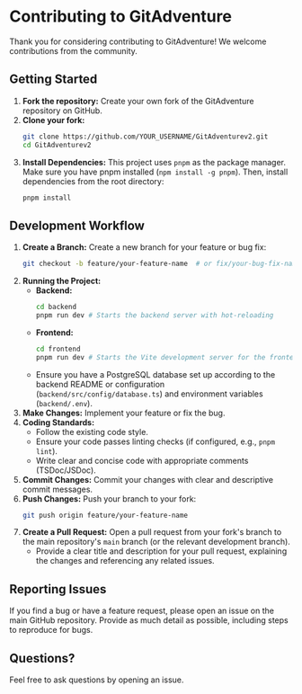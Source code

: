 # Contributing to GitAdventure

Thank you for considering contributing to GitAdventure! We welcome contributions from the community.

## Getting Started

1.  **Fork the repository:** Create your own fork of the GitAdventure repository on GitHub.
2.  **Clone your fork:**
    ```bash
    git clone https://github.com/YOUR_USERNAME/GitAdventurev2.git
    cd GitAdventurev2
    ```
3.  **Install Dependencies:** This project uses `pnpm` as the package manager. Make sure you have pnpm installed (`npm install -g pnpm`). Then, install dependencies from the root directory:
    ```bash
    pnpm install
    ```

## Development Workflow

1.  **Create a Branch:** Create a new branch for your feature or bug fix:
    ```bash
    git checkout -b feature/your-feature-name  # or fix/your-bug-fix-name
    ```
2.  **Running the Project:**
    *   **Backend:**
        ```bash
        cd backend
        pnpm run dev # Starts the backend server with hot-reloading
        ```
    *   **Frontend:**
        ```bash
        cd frontend
        pnpm run dev # Starts the Vite development server for the frontend
        ```
    *   Ensure you have a PostgreSQL database set up according to the backend README or configuration (`backend/src/config/database.ts`) and environment variables (`backend/.env`).
3.  **Make Changes:** Implement your feature or fix the bug.
4.  **Coding Standards:**
    *   Follow the existing code style.
    *   Ensure your code passes linting checks (if configured, e.g., `pnpm lint`).
    *   Write clear and concise code with appropriate comments (TSDoc/JSDoc).
5.  **Commit Changes:** Commit your changes with clear and descriptive commit messages.
6.  **Push Changes:** Push your branch to your fork:
    ```bash
    git push origin feature/your-feature-name
    ```
7.  **Create a Pull Request:** Open a pull request from your fork's branch to the main repository's `main` branch (or the relevant development branch).
    *   Provide a clear title and description for your pull request, explaining the changes and referencing any related issues.

## Reporting Issues

If you find a bug or have a feature request, please open an issue on the main GitHub repository. Provide as much detail as possible, including steps to reproduce for bugs.

## Questions?

Feel free to ask questions by opening an issue.